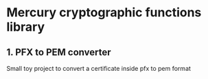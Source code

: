 # Mercury cryptographic functions library

## 1. PFX to PEM converter
Small toy project to convert a certificate inside pfx to pem format
